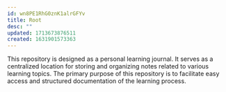 ```yaml
---
id: wn8PE1RhG0znK1alrGFYv
title: Root
desc: ""
updated: 1713673876511
created: 1631901573363
---
```



This repository is designed as a personal learning journal. It serves as a centralized location for storing and organizing notes related to various learning topics. The primary purpose of this repository is to facilitate easy access and structured documentation of the learning process.